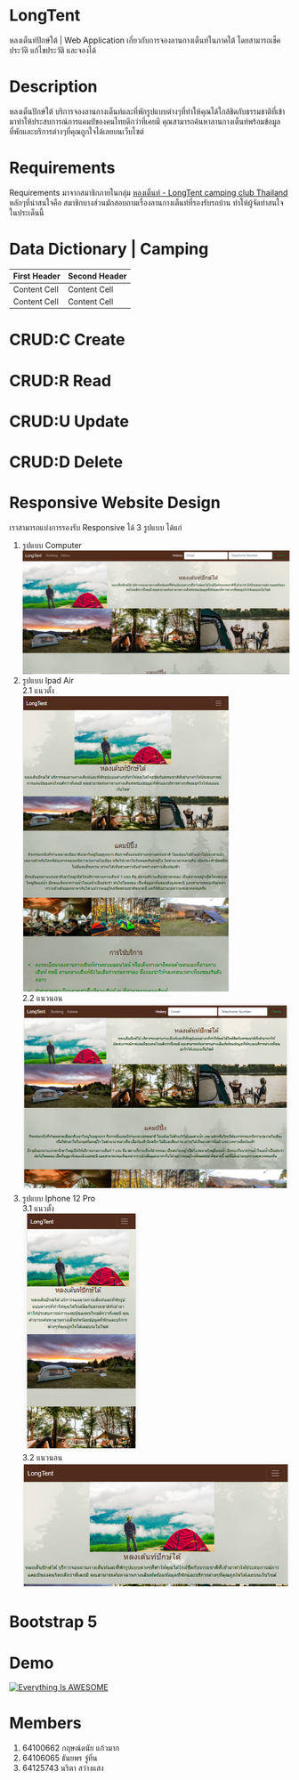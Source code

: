 # LongTent
หลงเต็นท์ปักษ์ใต้ | Web Application เกี่ยวกับการจองลานกางเต็นท์ในภาคใต้ โดยสามารถเช็คประวัติ แก้ไขประวัติ และจองได้
# Description
หลงเต็นปักษ์ใต้ บริการจองลานกางเต็นท์และที่พักรูปแบบต่างๆที่ทำให้คุณได้ใกล้ชิดกับธรรมชาติที่เข้ามาทำให้ประสบการณ์การแคมป์ของคนไทยดีกว่าที่เคยมี คุณสามารถค้นหาลานกางเต็นท์พร้อมข้อมูลที่พักและบริการต่างๆที่คุณถูกใจได้เลยบนเว็บไซต์
# Requirements
Requirements มาจากสมาชิกภายในกลุ่ม [หลงเต็นท์ - LongTent camping club Thailand](https://www.google.com/url?sa=t&source=web&rct=j&url=https://m.facebook.com/groups/510213325834810/&ved=2ahUKEwivkYL6ubf8AhVRleYKHTteCcAQFnoECBEQAQ&usg=AOvVaw3gIYXAqrPwcDceN_9i3G24) 
หลักๆที่น่าสนใจคือ สมาชิกบางส่วนมักสอบถามเรื่องลานกางเต็นท์ที่รองรับรถบ้าน ทำให้ผู้จัดทำสนใจในประเด็นนี้
# Data Dictionary | Camping
| First Header  | Second Header |
| ------------- | ------------- |
| Content Cell  | Content Cell  |
| Content Cell  | Content Cell  |
# CRUD:C Create

# CRUD:R Read

# CRUD:U Update 

# CRUD:D Delete

# Responsive Website Design
เราสามารถแบ่งการรองรับ Responsive ได้ 3 รูปแบบ ได้แก่<br />
1. รูปแบบ Computer ![Home - Computure](https://github.com/KritdanaiKa/LongTent/blob/main/LongTentPictue/Home%20-%20Computer.PNG)
2. รูปแบบ Ipad Air<br />
2.1 แนวตั้ง<br /> ![Home - Ipad1](https://github.com/KritdanaiKa/LongTent/blob/main/LongTentPictue/Home%20-%20Ipad%20%E0%B8%95%E0%B8%B1%E0%B9%89%E0%B8%87.PNG) <br />
2.2 แนวนอน<br /> ![Home - Ipad2](https://github.com/KritdanaiKa/LongTent/blob/main/LongTentPictue/Home%20-%20Ipad%20%E0%B8%99%E0%B8%AD%E0%B8%99.PNG) <br />
3. รูปแบบ Iphone 12 Pro<br />
3.1 แนวตั้ง<br /> ![Home - Iphone1](https://github.com/KritdanaiKa/LongTent/blob/main/LongTentPictue/Home%20-%20Iphone%20%E0%B8%95%E0%B8%B1%E0%B9%89%E0%B8%87.PNG) <br />
3.2 แนวนอน<br /> ![Home - Iphone2](https://github.com/KritdanaiKa/LongTent/blob/main/LongTentPictue/Home%20-%20Iphone%20%E0%B8%99%E0%B8%AD%E0%B8%99.PNG) <br />

# Bootstrap 5

# Demo
[![Everything Is AWESOME](https://img.youtube.com/vi/StTqXEQ2l-Y/0.jpg)](https://www.youtube.com/watch?v=StTqXEQ2l-Y "Everything Is AWESOME")
# Members
1. 64100662 กฤษณ์ดนัย แก้วมาก
2. 64106065	ธันยพร	จู่ทิ่น
3. 64125743	นริตา	สว่างแสง

